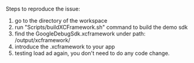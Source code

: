 Steps to reproduce the issue: 
  1. go to the directory of the workspace
  2. run "Scripts/buildXCFramework.sh" command to build the demo sdk
  3. find the GoogleDebugSdk.xcframework under path: /output/xcframework/
  4. introduce the .xcframework to your app
  5. testing load ad again, you don't need to do any code change.
